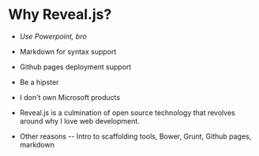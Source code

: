 # Why Reveal.js?

-   _Use Powerpoint, bro_ <!-- .element: class="fragment" -->
-   Markdown for syntax support <!-- .element: class="fragment" -->
-   Github pages deployment support <!-- .element: class="fragment" -->
-   Be a hipster <!-- .element: class="fragment" -->
-   I don't own Microsoft products <!-- .element: class="fragment" -->
-   Reveal.js is a culmination of open source technology that revolves around why I love web development. <!-- .element: class="fragment" -->

-   Other reasons <!-- .element: class="fragment" -->
    -- Intro to scaffolding tools, Bower, Grunt, Github pages, markdown <!-- .element: class="fragment" -->
